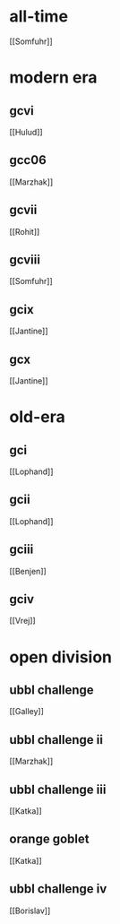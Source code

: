 # all-time

[[Somfuhr]] 

# modern era

## gcvi

[[Hulud]]

## gcc06

[[Marzhak]]

## gcvii

[[Rohit]]

## gcviii

[[Somfuhr]]

## gcix

[[Jantine]]

## gcx

[[Jantine]]

# old-era

## gci

[[Lophand]]

## gcii

[[Lophand]]

## gciii

[[Benjen]]

## gciv

[[Vrej]]

# open division

## ubbl challenge

[[Galley]]

## ubbl challenge ii

[[Marzhak]]

## ubbl challenge iii

[[Katka]]

## orange goblet

[[Katka]]

## ubbl challenge iv

[[Borislav]]

